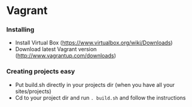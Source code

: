 # Vagrant
### Installing
- Install Virtual Box (https://www.virtualbox.org/wiki/Downloads)
- Download latest Vagrant version (http://www.vagrantup.com/downloads)

### Creating projects easy
- Put build.sh directly in your projects dir (when you have all your sites/projects)
- Cd to your project dir and run `. build.sh` and follow the instructions
